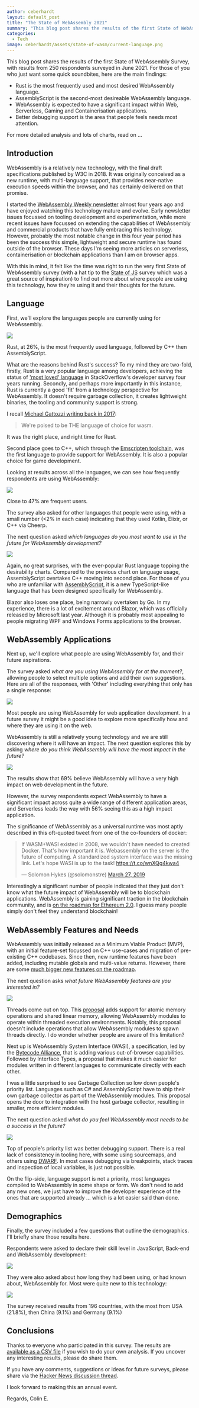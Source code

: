 ```yaml
---
author: ceberhardt
layout: default_post
title: "The State of WebAssembly 2021"
summary: "This blog post shares the results of the first State of WebAssembly Survey, with results from 250 respondents surveyed in June 2021. We find that Rust is the most frequently used and most desired WebAssembly language and many other interesting results"
categories:
  - Tech
image: ceberhardt/assets/state-of-wasm/current-language.png
---
```


This blog post shares the results of the first State of WebAssembly Survey, with results from 250 respondents surveyed in June 2021. For those of you who just want some quick soundbites, here are the main findings: 

 - Rust is the most frequently used and most desired WebAssembly language.
 - AssemblyScript is the second-most desireable WebAssembly language.
 - WebAssembly is expected to have a significant impact within Web, Serverless, Gaming and Containerisation applications.
 - Better debugging support is the area that people feels needs most attention.

 For more detailed analysis and lots of charts, read on ...

## Introduction

WebAssembly is a relatively new technology, with the final draft specifications published by W3C in 2018. It was originally conceived as a new runtime, with multi-language support, that provides near-native execution speeds within the browser, and has certainly delivered on that promise.

I started the [WebAssembly Weekly newsletter](https://wasmweekly.news/) almost four years ago and have enjoyed watching this technology mature and evolve. Early newsletter issues focussed on tooling development and experimentation, while more recent issues have focussed on extending the capabilities of WebAssembly and commercial products that have fully embracing this technology. However, probably the most notable change in this four year period has been the success this simple, lightweight and secure runtime has found outside of the browser. These days I'm seeing more articles on serverless, containerisation or blockchain applications than I am on browser apps.

With this in mind, it felt like the time was right to run the very first State of WebAssembly survey (with a hat tip to the [State of JS](https://stateofjs.com/) survey which was a great source of inspiration) to find out more about where people are using this technology, how they’re using it and their thoughts for the future.

## Language

First, we'll explore the languages people are currently using for WebAssembly.

<img src="{{site.baseurl}}/ceberhardt/assets/state-of-wasm/current-language.png"/>

Rust, at 26%, is the most frequently used language, followed by C++ then AssemblyScript.  

What are the reasons behind Rust's success? To my mind they are two-fold, firstly, Rust is a very popular language among developers, achieving the status of ['most loved' language](https://stackoverflow.blog/2020/01/20/what-is-rust-and-why-is-it-so-popular/) in StackOverflow's developer survey four years running. Secondly, and perhaps more importantly in this instance, Rust is currently a good 'fit' from a technology perspective for WebAssembly. It doesn't require garbage collection, it creates lightweight binaries, the tooling and community support is strong.

I recall [Michael Gattozzi writing back in 2017](https://blog.mgattozzi.dev/rust-wasm/):

> We're poised to be THE language of choice for wasm.

It was the right place, and right time for Rust.

Second place goes to C++, which through the [Emscripten toolchain](https://emscripten.org/), was the first language to provide support for WebAssembly. It is also a popular choice for game development.

Looking at results across all the languages, we can see how frequently respondents are using WebAssembly: 

<img src="{{site.baseurl}}/ceberhardt/assets/state-of-wasm/webassembly-frequency.png"/>

Close to 47% are frequent users.

The survey also asked for other languages that people were using, with a small number (<2% in each case) indicating that they used Kotlin, Elixir, or C++ via Cheerp.

The next question asked *which languages do you most want to use in the future for WebAssembly development?*

<img src="{{site.baseurl}}/ceberhardt/assets/state-of-wasm/desired-language.png"/>

Again, no great surprises, with the ever-popular Rust language topping the desirability charts. Compared to the previous chart on language usage, AssemblyScript overtakes C++ moving into second place. For those of you who are unfamiliar with [AssemblyScript](https://www.assemblyscript.org/), it is a new TypeScript-like language that has been designed specifically for WebAssembly. 

Blazor also loses one place, being narrowly overtaken by Go. In my experience, there is a lot of excitement around Blazor, which was officially released by Microsoft last year. Although it is probably most appealing to people migrating WPF and Windows Forms applications to the browser.

## WebAssembly Applications

Next up, we'll explore what people are using WebAssembly for, and their future aspirations.

The survey asked *what are you using WebAssembly for at the moment?*, allowing people to select multiple options and add their own suggestions. Here are all of the responses, with 'Other' including everything that only has a single response:

<img src="{{site.baseurl}}/ceberhardt/assets/state-of-wasm/wasm-usage.png"/>

Most people are using WebAssembly for web application development. In a future survey it might be a good idea to explore more specifically how and where they are using it on the web.

WebAssembly is still a relatively young technology and we are still discovering where it will have an impact. The next question explores this by asking *where do you think WebAssembly will have the most impact in the future?*

<img src="{{site.baseurl}}/ceberhardt/assets/state-of-wasm/future-impact.png"/>

The results show that 69% believe WebAssembly will have a very high impact on web development in the future.

However, the survey respondents expect WebAssembly to have a significant impact across quite a wide range of different application areas, and Serverless leads the way with 56% seeing this as a high impact application.

The significance of WebAssembly as a universal runtime was most aptly described in this oft-quoted tweet from one of the co-founders of docker:

<blockquote class="twitter-tweet"><p lang="en" dir="ltr">If WASM+WASI existed in 2008, we wouldn&#39;t have needed to created Docker. That&#39;s how important it is. Webassembly on the server is the future of computing. A standardized system interface was the missing link. Let&#39;s hope WASI is up to the task! <a href="https://t.co/wnXQg4kwa4">https://t.co/wnXQg4kwa4</a></p>&mdash; Solomon Hykes (@solomonstre) <a href="https://twitter.com/solomonstre/status/1111004913222324225?ref_src=twsrc%5Etfw">March 27, 2019</a></blockquote> <script async src="https://platform.twitter.com/widgets.js" charset="utf-8"></script>

Interestingly a significant number of people indicated that they just don't know what the future impact of WebAssembly will be to blockchain applications. WebAssembly is gaining significant traction in the blockchain community, and is [on the roadmap for Ethereum 2.0](https://medium.com/chainsafe-systems/ethereum-2-0-a-complete-guide-ewasm-394cac756baf). I guess many people simply don't feel they understand blockchain!

## WebAssembly Features and Needs

WebAssembly was initially released as a Minimum Viable Product (MVP), with an initial feature-set focussed on C++ use-cases and migration of pre-existing C++ codebases. Since then, new runtime features have been added, including 
mutable globals and multi-value returns. However, there are some [much bigger new features on the roadmap](https://github.com/WebAssembly/proposals).

The next question asks *what future WebAssembly features are you interested in?*

<img src="{{site.baseurl}}/ceberhardt/assets/state-of-wasm/webassembly-features.png"/>

Threads come out on top. This [proposal](https://github.com/WebAssembly/threads/blob/master/proposals/threads/Overview.md) adds support for atomic memory operations and shared linear memory, allowing WebAssembly modules to operate within threaded execution environments. Notably, this proposal doesn't include operations that allow WebAssembly modules to spawn threads directly. I do wonder whether people are aware of this limitation?

Next up is WebAssembly System Interface (WASI), a specification, led by the [Bytecode Alliance](https://bytecodealliance.org/), that is adding various out-of-browser capabilities. Followed by Interface Types, a proposal that makes it much easier for modules written in different languages to communicate directly with each other.

I was a little surprised to see Garbage Collection so low down people's priority list. Languages such as C# and AssemblyScript have to ship their own garbage collector as part of the WebAssembly modules. This proposal opens the door to integration with the host garbage collector, resulting in smaller, more efficient modules.

The next question asked *what do you feel WebAssembly most needs to be a success in the future?*

<img src="{{site.baseurl}}/ceberhardt/assets/state-of-wasm/wasm-needs.png"/>

Top of people's priority list was better debugging support. There is a real lack of consistency in tooling here, with some using sourcemaps, and others using [DWARF](http://dwarfstd.org/). In most cases debugging via breakpoints, stack traces and inspection of local variables, is just not possible.

On the flip-side, language support is not a priority, most languages compiled to WebAssembly in some shape or form. We don't need to add any new ones, we just have to improve the developer experience of the ones that are supported already ... which is a lot easier said than done.

## Demographics

Finally, the survey included a few questions that outline the demographics. I'll briefly share those results here.

Respondents were asked to declare their skill level in JavaScript, Back-end and WebAssembly development:

<img src="{{site.baseurl}}/ceberhardt/assets/state-of-wasm/skill-level.png"/>

They were also asked about how long they had been using, or had known about, WebAssembly for. Most were quite new to this technology:

<img src="{{site.baseurl}}/ceberhardt/assets/state-of-wasm/wasm-experience.png"/>

The survey received results from 196 countries, with the most from USA (21.8%), then China (9.1%) and Germany (9.1%)

## Conclusions

Thanks to everyone who participated in this survey. The results are [available as a CSV file](https://wasmweekly.news/assets/state-of-webassembly-2021.csv) if you wish to do your own analysis. If you uncover any interesting results, please do share them.

If you have any comments, suggestions or ideas for future surveys, please share via the [Hacker News discussion thread](https://news.ycombinator.com/item?id=27578123).

I look forward to making this an annual event.

Regards, Colin E.